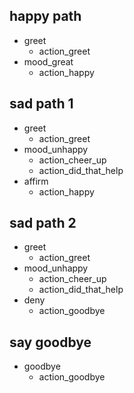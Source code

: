 ## happy path
* greet
  - action_greet
* mood_great
  - action_happy

## sad path 1
* greet
  - action_greet
* mood_unhappy
  - action_cheer_up
  - action_did_that_help
* affirm
  - action_happy

## sad path 2
* greet
  - action_greet
* mood_unhappy
  - action_cheer_up
  - action_did_that_help
* deny
  - action_goodbye

## say goodbye
* goodbye
  - action_goodbye
